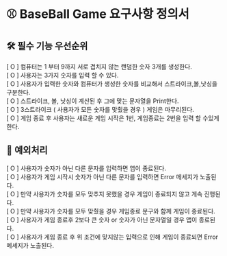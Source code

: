 # ⚾️ BaseBall Game 요구사항 정의서
## 🛠️ 필수 기능 우선순위
[ O ] 컴퓨터는 1 부터 9까지 서로 겹치지 않는 랜덤한 숫자 3개를 생성한다.  
[ O ] 사용자는 3가지 숫자를 입력 할 수 있다.  
[ O ] 사용자가 입력한 숫자와 컴퓨터가 생성한 숫자를 비교해서 스트라이크,볼,낫싱을 구분한다.  
[ O ] 스트라이크, 볼, 낫싱이 계산된 후 그에 맞는 문자열을 Print한다.  
[ O ] 3스트라이크 ( 사용자가 모든 숫자를 맞췄을 경우 ) 게임은 마무리된다.  
[ O ] 게임 종료 후 사용자는 새로운 게임 시작은 1번, 게임종료는 2번을 입력 할 수있게 한다.  
## 🧐 예외처리
[ O ] 사용자가 숫자가 아닌 다른 문자를 입력하면 앱이 종료된다.  
[ O ] 사용자가 게임 시작시 숫자가 아닌 다른 문자를 입력하면 Error 메세지가 노출된다.  
[ O ] 만약 사용자가 숫자를 모두 맞추지 못했을 경우 게임이 종료되지 않고 게속 진행된다.  
[ O ] 만약 사용자가 숫자를 모두 맞췄을 경우 게임종료 문구와 함께 게임이 종료된다.  
[ O ] 사용자가 게임 종료후 2보다 큰 숫자 or 숫자가 아닌 문자열일 경우 앱이 종료된다.  
[ O ] 사용자가 게임 종료 후 위 조건에 맞지않는 입력으로 인해 게임이 종료되면 Error 메세지가 노출된다.  